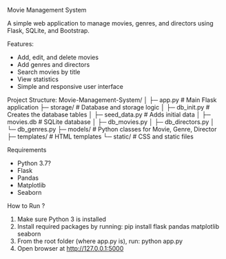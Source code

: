 Movie Management System

A simple web application to manage movies, genres, and directors using Flask, SQLite, and Bootstrap.

Features:
- Add, edit, and delete movies
- Add genres and directors
- Search movies by title
- View statistics
- Simple and responsive user interface

Project Structure:
Movie-Management-System/
│
├─ app.py                 # Main Flask application
├─ storage/               # Database and storage logic
│   ├─ db_init.py         # Creates the database tables
│   ├─ seed_data.py       # Adds initial data
│   ├─ movies.db          # SQLite database
│   ├─ db_movies.py
│   ├─ db_directors.py
│   └─ db_genres.py
├─ models/                # Python classes for Movie, Genre, Director
├─ templates/             # HTML templates
└─ static/                # CSS and static files


Requirements
- Python 3.7?
- Flask
- Pandas
- Matplotlib
- Seaborn

How to Run ?
1. Make sure Python 3 is installed
2. Install required packages by running:
    pip install flask pandas matplotlib seaborn
3.  From the root folder (where app.py is), run:
    python app.py
3. Open browser at http://127.0.0.1:5000

